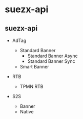 # suezx-api

## suezx-api
- AdTag
  - Standard Banner
    - Standard Banner Async
    - Standard Banner Sync
  - Smart Banner

- RTB
  - TPMN RTB 

- S2S
  - Banner
  - Native
